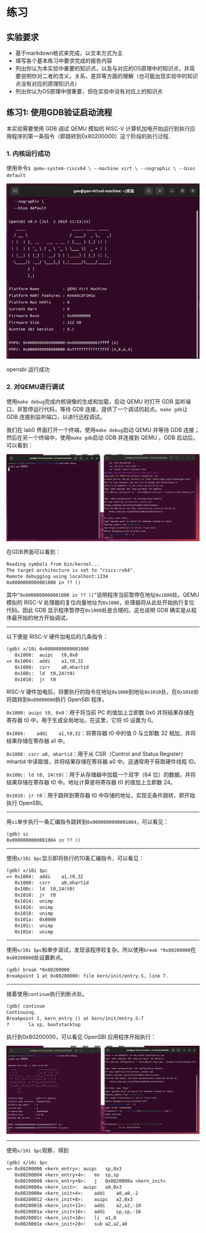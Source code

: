 # 练习
## 实验要求
+ 基于markdown格式来完成，以文本方式为主
+ 填写各个基本练习中要求完成的报告内容
+ 列出你认为本实验中重要的知识点，以及与对应的OS原理中的知识点，并简要说明你对二者的含义，关系，差异等方面的理解（也可能出现实验中的知识点没有对应的原理知识点）
+ 列出你认为OS原理中很重要，但在实验中没有对应上的知识点

## 练习1: 使用GDB验证启动流程
本实验需要使用 GDB 调试 QEMU 模拟的 RISC-V 计算机加电开始运行到执行应用程序的第一条指令（即跳转到0x80200000）这个阶段的执行过程.
### 1. 内核运行成功
使用命令`$ qemu-system-riscv64 \
  --machine virt \
  --nographic \
  --bios default`

![image](https://github.com/nk-Myosotis/nkuOS2024/blob/9db47813d8ae9581036523aad9d7ccc313178752/lab0/pic_src/%7BB6B06FA6-3548-4B5A-97A1-5E2749B21AE4%7D.png)

opensbi 运行成功

### 2. 对QEMU进行调试
使用`make debug`完成内核镜像的生成和加载，启动 QEMU 时打开 GDB 监听端口，并暂停运行代码，等待 GDB 连接，提供了一个调试的起点。`make gdb`让 GDB 连接到监听端口，以进行远程调试。

我们在 lab0 界面打开一个终端，使用`make debug`启动 QEMU 并等待 GDB 连接；然后在另一个终端中，使用`make gdb`启动 GDB 并连接到 QEMU 。GDB 启动后，可以看到：

![image](https://github.com/nk-Myosotis/nkuOS2024/blob/9db47813d8ae9581036523aad9d7ccc313178752/lab0/pic_src/%7B39BF1941-E527-4A7E-B375-C5D0F8659479%7D.png)

在GDB界面可以看到：
```
Reading symbols from bin/kernel...
The target architecture is set to "riscv:rv64".
Remote debugging using localhost:1234
0x0000000000001000 in ?? ()
```
其中`“0x0000000000001000 in ?? ()”`说明程序当前暂停在地址`0x1000`处。QEMU 模拟的 RISC-V 处理器的复位向量地址为`0x1000`，处理器将从此处开始执行复位代码。因此 GDB 显示程序暂停在`0x1000`处是合理的。这也说明 GDB 确实是从程序最开始的地方开始调试。
***
以下便是 RISC-V 硬件加电后的几条指令：
```
(gdb) x/10i 0x0000000000001000
   0x1000:	auipc	t0,0x0
=> 0x1004:	addi	a1,t0,32
   0x1008:	csrr	a0,mhartid
   0x100c:	ld	t0,24(t0)
   0x1010:	jr	t0
```
RISC-V 硬件加电后，将要执行的指令在地址`0x1000`到地址`0x1010`处，在`0x1010`处将跳转到`0x80000000`执行 OpenSBI 程序。

`0x1000: auipc t0, 0x0`：用于将当前 PC 的值加上立即数 0x0 并将结果存储在寄存器 t0 中。用于生成全局地址。在这里，它将 t0 设置为 0。

`0x1004:	addi	a1,t0,32`：将寄存器 t0 中的值 0 与立即数 32 相加，并将结果存储在寄存器 a1 中。

`0x1008: csrr a0, mhartid`：用于从 CSR（Control and Status Register） mhartid 中读取值，并将结果存储在寄存器 a0 中。这通常用于获取硬件线程 ID。

`0x100c: ld t0, 24(t0)`：用于从存储器中加载一个双字（64 位）的数据，并将结果存储在寄存器 t0 中。地址计算是将寄存器 t0 的值加上立即数 24。

`0x1010: jr t0`：用于跳转到寄存器 t0 中存储的地址，实现无条件跳转，即开始执行 OpenSBI。
***
用`si`单步执行一条汇编指令跳转到`0x0000000000001004`，可以看见：
```
(gdb) si
0x0000000000001004 in ?? ()
```
***
使用`x/10i $pc`显示即将执行的10条汇编指令，可以看见：
```
(gdb) x/10i $pc
=> 0x1004:	addi	a1,t0,32
   0x1008:	csrr	a0,mhartid
   0x100c:	ld	t0,24(t0)
   0x1010:	jr	t0
   0x1014:	unimp
   0x1016:	unimp
   0x1018:	unimp
   0x101a:	0x8000
   0x101c:	unimp
   0x101e:	unimp
```
***
使用`x/10i $pc`和单步调试，发现该程序较复杂。所以使用`break *0x80200000`在`0x80200000`处设置断点。
```
(gdb) break *0x80200000
Breakpoint 1 at 0x80200000: file kern/init/entry.S, line 7.
```
***
接着使用`continue`执行到断点处。
```
(gdb) continue
Continuing.
Breakpoint 1, kern_entry () at kern/init/entry.S:7
7	    la sp, bootstacktop
```
执行到0x80200000，可以看见 OpenSBI 应用程序开始执行：

![image](https://github.com/nk-Myosotis/nkuOS2024/blob/9db47813d8ae9581036523aad9d7ccc313178752/lab0/pic_src/%7BFDAFBB82-CA3B-4999-A877-704239D3CDF7%7D.png)
***
使用`x/10i $pc`观察，得到
```
(gdb) x/10i $pc
=> 0x80200000 <kern_entry>:	auipc	sp,0x3
   0x80200004 <kern_entry+4>:	mv	sp,sp
   0x80200008 <kern_entry+8>:	j	0x8020000a <kern_init>
   0x8020000a <kern_init>:	auipc	a0,0x3
   0x8020000e <kern_init+4>:	addi	a0,a0,-2
   0x80200012 <kern_init+8>:	auipc	a2,0x3
   0x80200016 <kern_init+12>:	addi	a2,a2,-10
   0x8020001a <kern_init+16>:	addi	sp,sp,-16
   0x8020001c <kern_init+18>:	li	a1,0
   0x8020001e <kern_init+20>:	sub	a2,a2,a0
```